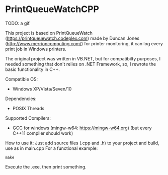 # PrintQueueWatchCPP


TODO: a gif.

This project is based on PrintQueueWatch (https://printqueuewatch.codeplex.com) made by Duncan Jones (http://www.merrioncomputing.com/)
for printer monitoring, it can log every print job in Windows printers.

The original project was written in VB.NET, but for compatibilty purposes, I needed something that don't relies on .NET Framework, so, I rewrote
the basic functionality in C++.

Compatible OS:
* Windows XP/Vista/Seven/10

Dependencies:
* POSIX Threads

Supported Compilers:
* GCC for windows (mingw-w64: https://mingw-w64.org) (but every C++11 compiler should work)

How to use it: 
Just add source files (.cpp and .h) to your project and build, use as in main.cpp
For a functional example:
```
make
```

Execute the .exe, then print something.